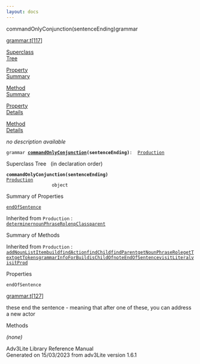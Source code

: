 ```yaml
---
layout: docs
---
```

<span class="title">commandOnlyConjunction(sentenceEnding)</span><span class="type">grammar</span>

[grammar.t](../file/grammar.t.html)\[[117](../source/grammar.t.html#117)\]

[Superclass  
Tree](#_SuperClassTree_)

[Property  
Summary](#_PropSummary_)

[Method  
Summary](#_MethodSummary_)

[Property  
Details](#_Properties_)

[Method  
Details](#_Methods_)

<div class="fdesc">

*no description available*

`grammar `**[`commandOnlyConjunction`](../object/commandOnlyConjunction.html)`(sentenceEnding)`**` :   `[`Production`](../object/Production.html)

</div>

<span id="_SuperClassTree_"></span>

<div class="mjhd">

<span class="hdln">Superclass Tree</span>   (in declaration order)

</div>

**`commandOnlyConjunction(sentenceEnding)`**  
[`Production`](../object/Production.html)  
`                 object`  
<span id="_PropSummary_"></span>

<div class="mjhd">

<span class="hdln">Summary of Properties</span>  

</div>

[`endOfSentence`](#endOfSentence)

Inherited from `Production` :  
[`determiner`](../object/Production.html#determiner)[`nounPhraseRole`](../object/Production.html#nounPhraseRole)[`npClass`](../object/Production.html#npClass)[`parent`](../object/Production.html#parent)

<span id="_MethodSummary_"></span>

<div class="mjhd">

<span class="hdln">Summary of Methods</span>  

</div>



Inherited from `Production` :  
[`addNounListItem`](../object/Production.html#addNounListItem)[`build`](../object/Production.html#build)[`findAction`](../object/Production.html#findAction)[`findChild`](../object/Production.html#findChild)[`findParent`](../object/Production.html#findParent)[`getNounPhraseRole`](../object/Production.html#getNounPhraseRole)[`getText`](../object/Production.html#getText)[`getTokens`](../object/Production.html#getTokens)[`grammarInfoForBuild`](../object/Production.html#grammarInfoForBuild)[`isChildOf`](../object/Production.html#isChildOf)[`noteEndOfSentence`](../object/Production.html#noteEndOfSentence)[`visitLiteral`](../object/Production.html#visitLiteral)[`visitProd`](../object/Production.html#visitProd)

<span id="_Properties_"></span>

<div class="mjhd">

<span class="hdln">Properties</span>  

</div>

<span id="endOfSentence"></span>

`endOfSentence`

[grammar.t](../file/grammar.t.html)\[[127](../source/grammar.t.html#127)\]

<div class="desc">

these end the sentence - meaning that after one of these, you can
address a new actor

</div>

<span id="_Methods_"></span>

<div class="mjhd">

<span class="hdln">Methods</span>  

</div>

*(none)*

<div class="ftr">

Adv3Lite Library Reference Manual  
Generated on 15/03/2023 from adv3Lite version 1.6.1

</div>
